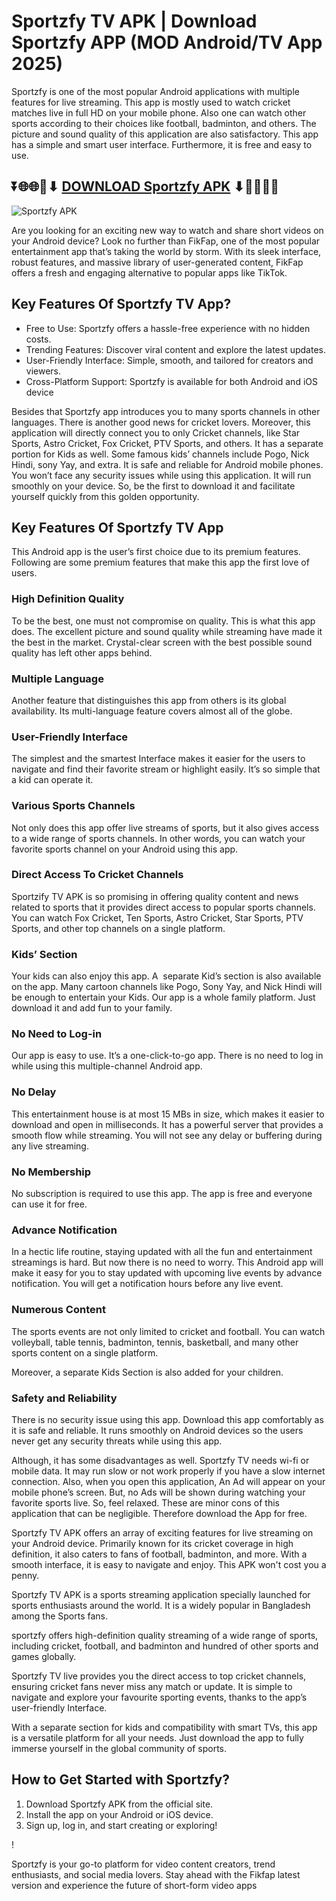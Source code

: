 # Sportzfy TV APK | Download Sportzfy APP (MOD Android/TV App 2025)

Sportzfy is one of the most popular Android applications with multiple features for live streaming. This app is mostly used to watch cricket matches live in full HD on your mobile phone. Also one can watch other sports according to their choices like football, badminton, and others. The picture and sound quality of this application are also satisfactory. This app has a simple and smart user interface. Furthermore, it is free and easy to use.

## ⏬🌐🌐📌⬇ [DOWNLOAD Sportzfy APK](https://newsloopy.com/sportzfy-apk/) ⬇📌🌐🌐⏬

![Sportzfy APK](https://github.com/user-attachments/assets/c4758b7e-42d8-4949-9476-26ab987225c8)


Are you looking for an exciting new way to watch and share short videos on your Android device? Look no further than FikFap, one of the most popular entertainment app that’s taking the world by storm. With its sleek interface, robust features, and massive library of user-generated content, FikFap offers a fresh and engaging alternative to popular apps like TikTok.

## Key Features Of Sportzfy TV App?

<ul>
<li>Free to Use: Sportzfy offers a hassle-free experience with no hidden costs.</li>
<li>Trending Features: Discover viral content and explore the latest updates.</li>
<li>User-Friendly Interface: Simple, smooth, and tailored for creators and viewers.</li>
<li>Cross-Platform Support: Sportzfy is available for both Android and iOS device</li>
</ul>

Besides that Sportzfy app introduces you to many sports channels in other languages. There is another good news for cricket lovers. Moreover, this application will directly connect you to only Cricket channels, like Star Sports, Astro Cricket, Fox Cricket, PTV Sports, and others. It has a separate portion for Kids as well. Some famous kids’ channels include Pogo, Nick Hindi, sony Yay, and extra. It is safe and reliable for Android mobile phones. You won’t face any security issues while using this application. It will run smoothly on your device. So, be the first to download it and facilitate yourself quickly from this golden opportunity. 



## Key Features Of Sportzfy TV App

This Android app is the user’s first choice due to its premium features. Following are some premium features that make this app the first love of users.

### High Definition Quality

To be the best, one must not compromise on quality. This is what this app does. The excellent picture and sound quality while streaming have made it the best in the market. Crystal-clear screen with the best possible sound quality has left other apps behind.

### Multiple Language

Another feature that distinguishes this app from others is its global availability. Its multi-language feature covers almost all of the globe.

### User-Friendly Interface

The simplest and the smartest Interface makes it easier for the users to navigate and find their favorite stream or highlight easily. It’s so simple that a kid can operate it.

### Various Sports Channels

Not only does this app offer live streams of sports, but it also gives access to a wide range of sports channels. In other words, you can watch your favorite sports channel on your Android using this app.

### Direct Access To Cricket Channels

Sportzify TV APK is so promising in offering quality content and news related to sports that it provides direct access to popular sports channels. You can watch Fox Cricket, Ten Sports, Astro Cricket, Star Sports, PTV Sports, and other top channels on a single platform.

### Kids’ Section

Your kids can also enjoy this app. A  separate Kid’s section is also available on the app. Many cartoon channels like Pogo, Sony Yay, and Nick Hindi will be enough to entertain your Kids. Our app is a whole family platform. Just download it and add fun to your family.

### No Need to Log-in

Our app is easy to use. It’s a one-click-to-go app. There is no need to log in while using this multiple-channel Android app.

### No Delay

This entertainment house is at most 15 MBs in size, which makes it easier to download and open in milliseconds. It has a powerful server that provides a smooth flow while streaming. You will not see any delay or buffering during any live streaming.

### No Membership

No subscription is required to use this app. The app is free and everyone can use it for free. 

### Advance Notification

In a hectic life routine, staying updated with all the fun and entertainment streamings is hard. But now there is no need to worry. This Android app will make it easy for you to stay updated with upcoming live events by advance notification. You will get a notification hours before any live event.

### Numerous Content

The sports events are not only limited to cricket and football. You can watch volleyball, table tennis, badminton, tennis, basketball, and many other sports content on a single platform. 

Moreover, a separate Kids Section is also added for your children.

### Safety and Reliability

There is no security issue using this app. Download this app comfortably as it is safe and reliable. It runs smoothly on Android devices so the users never get any security threats while using this app.

Although, it has some disadvantages as well. Sportzfy TV needs wi-fi or mobile data. It may run slow or not work properly if you have a slow internet connection. Also, when you open this application, An Ad will appear on your mobile phone’s screen. But, no Ads will be shown during watching your favorite sports live. So, feel relaxed. These are minor cons of this application that can be negligible. Therefore download the App for free.

Sportzfy TV APK offers an array of exciting features for live streaming on your Android device. Primarily known for its cricket coverage in high definition, it also caters to fans of football, badminton, and more. With a smooth interface, it is easy to navigate and enjoy. This APK won't cost you a penny.

Sportzfy TV APK is a sports streaming application specially launched for sports enthusiasts around the world. It is a widely popular in Bangladesh among the Sports fans.

sportzfy offers high-definition quality streaming of a wide range of sports, including cricket, football, and badminton and hundred of other sports and games globally.

Sportzfy TV live provides you the direct access to top cricket channels, ensuring cricket fans never miss any match or update. It is simple to navigate and explore your favourite sporting events, thanks to the app’s user-friendly Interface.

With a separate section for kids and compatibility with smart TVs, this app is a versatile platform for all your needs. Just download the app to fully immerse yourself in the global community of sports.

## How to Get Started with Sportzfy?

<ol>
<li>Download Sportzfy APK from the official site.</li>
<li>Install the app on your Android or iOS device.</li>
<li>Sign up, log in, and start creating or exploring!</li>
</ol>!


Sportzfy is your go-to platform for video content creators, trend enthusiasts, and social media lovers. Stay ahead with the Fikfap latest version and experience the future of short-form video apps
